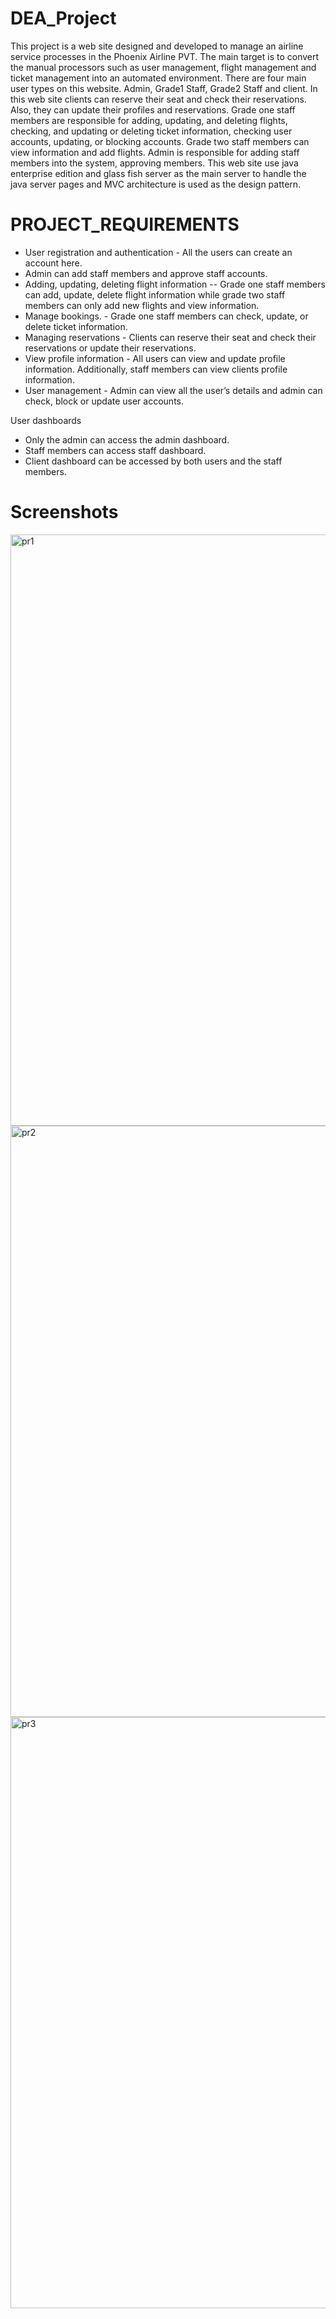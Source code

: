 # DEA_Project
This project is a web site designed and developed to manage an airline service processes in the Phoenix Airline PVT. The main target is to convert the manual processors such as user management, flight management and ticket management into an automated environment. There are four main user types on this website. Admin, Grade1 Staff, Grade2 Staff and client. In this web site clients can reserve their seat and check their reservations. Also, they can update their profiles and reservations. Grade one staff members are responsible for adding, updating, and deleting flights, checking, and updating or deleting ticket information, checking user accounts, updating, or blocking accounts. Grade two staff members can view information and add flights. Admin is responsible for adding staff members into the system, approving members. This web site use java enterprise edition and glass fish server as the main server to handle the java server pages and MVC architecture is used as the design pattern.

# PROJECT_REQUIREMENTS
* User registration and authentication - All the users can create an account here. 
* Admin can add staff members and approve staff accounts.
* Adding, updating, deleting flight information -- Grade one staff members can add, update, delete flight information while grade two staff members can only add new flights and view information.
* Manage bookings. - Grade one staff members can check, update, or delete ticket information.
* Managing reservations - Clients can reserve their seat and check their reservations or update their reservations.
* View profile information - All users can view and update profile information. Additionally, staff members can view clients profile information.
* User management - Admin can view all the user’s details and admin can check, block or update user accounts.

User dashboards
* Only the admin can access the admin dashboard.
* Staff members can access staff dashboard.
* Client dashboard can be accessed by both users and the staff members.

# Screenshots
<img width="946" alt="pr1" src="https://user-images.githubusercontent.com/75408687/132270194-01c44517-6e73-4ea2-8503-fbc6ffc642b9.png">
<img width="946" alt="pr2" src="https://user-images.githubusercontent.com/75408687/132270682-db9d3c05-37d0-4a2e-b02b-97a540025d8b.png">
<img width="946" alt="pr3" src="https://user-images.githubusercontent.com/75408687/132271492-d275e1de-933b-4691-8bde-43bab298bc6a.png">



